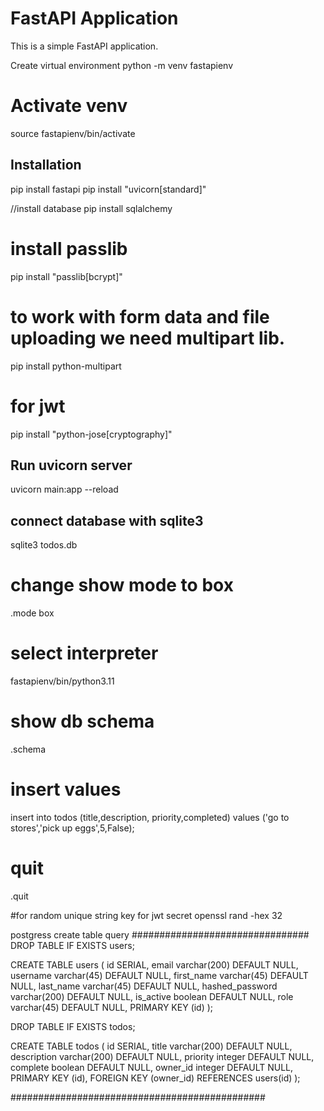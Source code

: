 # FastAPI Application

This is a simple FastAPI application.



Create virtual environment
python -m venv fastapienv

# Activate venv
source fastapienv/bin/activate


## Installation

pip install fastapi
pip install "uvicorn[standard]"

//install database
pip install sqlalchemy
# install passlib
pip install "passlib[bcrypt]"
# to work with form data and file uploading we need multipart lib.
pip install python-multipart
# for jwt 
pip install "python-jose[cryptography]"


## Run uvicorn server
uvicorn main:app --reload



## connect database with sqlite3
sqlite3 todos.db

# change show mode to box
.mode box


# select interpreter
fastapienv/bin/python3.11




# show db schema
.schema

# insert values
insert into todos (title,description, priority,completed) values ('go to stores','pick up eggs',5,False);

# quit
.quit


#for random unique string key for jwt secret
openssl rand -hex 32




postgress create table query
 ################################
DROP TABLE IF EXISTS users;

CREATE TABLE users (
	id SERIAL,
	email varchar(200) DEFAULT NULL,
	username varchar(45) DEFAULT NULL,
	first_name varchar(45) DEFAULT NULL,
	last_name varchar(45) DEFAULT NULL,
	hashed_password varchar(200) DEFAULT NULL,
	is_active boolean DEFAULT NULL,
	role varchar(45) DEFAULT NULL,
	PRIMARY KEY (id)
);

DROP TABLE IF EXISTS todos;

CREATE TABLE todos (
	id SERIAL,
	title varchar(200) DEFAULT NULL,
	description varchar(200) DEFAULT NULL,
	priority integer DEFAULT NULL,
	complete boolean DEFAULT NULL,
	owner_id integer DEFAULT NULL,
	PRIMARY KEY (id),
	FOREIGN KEY (owner_id) REFERENCES users(id)
);

##############################################
